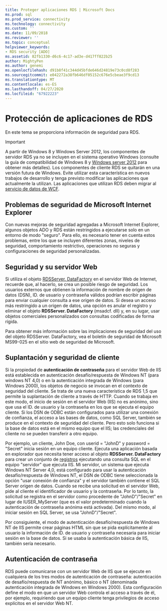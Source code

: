 ```yaml
---
title: Proteger aplicaciones RDS | Microsoft Docs
ms.prod: sql
ms.prod_service: connectivity
ms.technology: connectivity
ms.custom: ''
ms.date: 11/09/2018
ms.reviewer: ''
ms.topic: conceptual
helpviewer_keywords:
- RDS security [ADO]
ms.assetid: 82fb1330-d6c6-4c17-ad3e-d417ff822b25
author: MightyPen
ms.author: genemi
ms.openlocfilehash: d91b8f41c344d45bfde646d24819e73c0cd8f283
ms.sourcegitcommit: e042272a38fb646df05152c676e5cbeae3f9cd13
ms.translationtype: MT
ms.contentlocale: es-ES
ms.lasthandoff: 04/27/2020
ms.locfileid: "67922223"
---
```

# <a name="securing-rds-applications"></a>Protección de aplicaciones de RDS
En este tema se proporciona información de seguridad para RDS.  
  
> [!IMPORTANT]
>  A partir de Windows 8 y Windows Server 2012, los componentes de servidor RDS ya no se incluyen en el sistema operativo Windows (consulte la guía de compatibilidad de Windows 8 y [Windows server 2012](https://www.microsoft.com/download/details.aspx?id=27416) para obtener más detalles). Los componentes de cliente RDS se quitarán en una versión futura de Windows. Evite utilizar esta característica en nuevos trabajos de desarrollo y tenga previsto modificar las aplicaciones que actualmente la utilizan. Las aplicaciones que utilizan RDS deben migrar al [servicio de datos de WCF](https://go.microsoft.com/fwlink/?LinkId=199565).  
  
## <a name="microsoft-internet-explorer-security-issues"></a>Problemas de seguridad de Microsoft Internet Explorer  
 Con nuevas mejoras de seguridad agregadas a Microsoft Internet Explorer, algunos objetos ADO y RDS están restringidos a ejecutarse solo en un entorno de modo "seguro". Para ello, es necesario tener en cuenta estos problemas, entre los que se incluyen diferentes zonas, niveles de seguridad, comportamiento restrictivo, operaciones no seguras y configuraciones de seguridad personalizadas.  
  
## <a name="security-and-your-web-server"></a>Seguridad y su servidor Web  
 Si utiliza el objeto [RDSServer. DataFactory](../../../ado/reference/rds-api/datafactory-object-rdsserver.md) en el servidor Web de Internet, recuerde que, al hacerlo, se crea un posible riesgo de seguridad. Los usuarios externos que obtienen la información de nombre de origen de datos (DSN), ID. de usuario y contraseña válidos podrían escribir páginas para enviar cualquier consulta a ese origen de datos. Si desea un acceso más restringido a un origen de datos, una opción es anular el registro y eliminar el objeto **RDSServer. DataFactory** (msadcf. dll) y, en su lugar, usar objetos comerciales personalizados con consultas codificadas de forma rígida.  
  
 Para obtener más información sobre las implicaciones de seguridad del uso del objeto RDSServer. DataFactory, vea el boletín de seguridad de Microsoft MS99-025 en el sitio web de seguridad de Microsoft.  
  
## <a name="client-impersonation-and-security"></a>Suplantación y seguridad de cliente  
 Si la propiedad de **autenticación de contraseña** para el servidor Web de IIS está establecida en autenticación desafío/respuesta de Windows NT (para windows NT 4,0) o en la autenticación integrada de Windows (para Windows 2000), los objetos de negocio se invocan en el contexto de seguridad del cliente. Se trata de una nueva característica de RDS 1,5 que permite la suplantación de cliente a través de HTTP. Cuando se trabaja en este modo, el inicio de sesión en el servidor Web (IIS) no es anónimo, sino que usa el ID. de usuario y la contraseña en los que se ejecuta el equipo cliente. Si los DSN de ODBC están configurados para utilizar una conexión de confianza, el acceso a las bases de datos, como SQL Server, también se produce en el contexto de seguridad del cliente. Pero esto solo funciona si la base de datos está en el mismo equipo que el IIS; las credenciales del cliente no se pueden transferir a otro equipo.  
  
 Por ejemplo, un cliente, John Doe, con userid = "JohnD" y password = "Secret" inicia sesión en un equipo cliente. Ejecuta una aplicación basada en explorador que necesita tener acceso al objeto **RDSServer. DataFactory** para crear un conjunto de [registros](../../../ado/reference/ado-api/recordset-object-ado.md) ejecutando una consulta SQL en el equipo "servidor" que ejecuta IIS. Mi servidor, un sistema que ejecuta Windows NT Server 4,0, está configurado para usar la autenticación desafío/respuesta de Windows NT, el DSN de ODBC tiene seleccionada la opción "usar conexión de confianza" y el servidor también contiene el SQL Server origen de datos. Cuando se recibe una solicitud en el servidor Web, pide al cliente el identificador de usuario y la contraseña. Por lo tanto, la solicitud se registra en el servidor como procedente de "JohnD"/"Secret" en lugar de IUSER_MyServer (que es el valor predeterminado cuando la autenticación de contraseña anónima está activada). Del mismo modo, al iniciar sesión en SQL Server, se usa "JohnD"/"Secret".  
  
 Por consiguiente, el modo de autenticación desafío/respuesta de Windows NT de IIS permite crear páginas HTML sin que se pida explícitamente al usuario la información de ID. de usuario y contraseña necesaria para iniciar sesión en la base de datos. Si se usaba la autenticación básica de IIS, también sería necesario.  
  
## <a name="password-authentication"></a>Autenticación de contraseña  
 RDS puede comunicarse con un servidor Web de IIS que se ejecute en cualquiera de los tres modos de autenticación de contraseña: autenticación de desafío/respuesta de NT anónimo, básico o NT (denominada autenticación integrada de Windows en Windows 2000). Esta configuración define el modo en que un servidor Web controla el acceso a través de él, por ejemplo, requiriendo que un equipo cliente tenga privilegios de acceso explícitos en el servidor Web NT.


